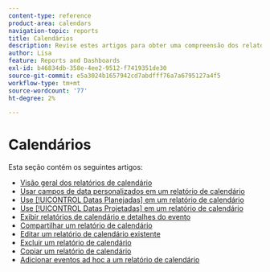 ```yaml
---
content-type: reference
product-area: calendars
navigation-topic: reports
title: Calendários
description: Revise estes artigos para obter uma compreensão dos relatórios de calendário no Adobe Workfront.
author: Lisa
feature: Reports and Dashboards
exl-id: b46834db-358e-4ee2-9512-f7419351de30
source-git-commit: e5a3024b1657942cd7abdfff76a7a6795127a4f5
workflow-type: tm+mt
source-wordcount: '77'
ht-degree: 2%

---
```


# Calendários

Esta seção contém os seguintes artigos:

* [Visão geral dos relatórios de calendário](../../../reports-and-dashboards/reports/calendars/calendar-reports-overview.md)
* [Usar campos de data personalizados em um relatório de calendário](../../../reports-and-dashboards/reports/calendars/use-custom-dates.md)
* [Use [!UICONTROL Datas Planejadas] em um relatório de calendário](../../../reports-and-dashboards/reports/calendars/use-planned-dates.md)
* [Use [!UICONTROL Datas Projetadas] em um relatório de calendário](../../../reports-and-dashboards/reports/calendars/use-projected-dates.md)
* [Exibir relatórios de calendário e detalhes do evento](../../../reports-and-dashboards/reports/calendars/view-calendar-reports-and-event-details.md)
* [Compartilhar um relatório de calendário](../../../reports-and-dashboards/reports/calendars/share-a-calendar-report.md)
* [Editar um relatório de calendário existente](../../../reports-and-dashboards/reports/calendars/edit-an-existing-calendar-report.md)
* [Excluir um relatório de calendário](../../../reports-and-dashboards/reports/calendars/delete-a-calendar-report.md)
* [Copiar um relatório de calendário](../../../reports-and-dashboards/reports/calendars/copy-a-calendar-report.md)
* [Adicionar eventos ad hoc a um relatório de calendário](../../../reports-and-dashboards/reports/calendars/add-ad-hoc-events.md)
